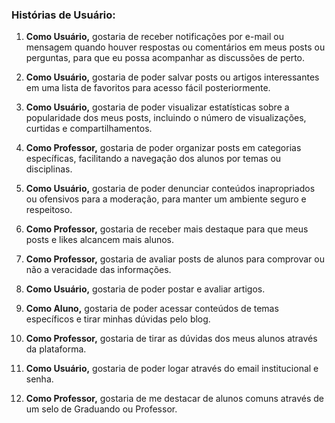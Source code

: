 ### Histórias de Usuário:

1. **Como Usuário,** gostaria de receber notificações por e-mail ou mensagem quando houver respostas ou comentários em meus posts ou perguntas, para que eu possa acompanhar as discussões de perto.

2. **Como Usuário,** gostaria de poder salvar posts ou artigos interessantes em uma lista de favoritos para acesso fácil posteriormente.

3. **Como Usuário,** gostaria de poder visualizar estatísticas sobre a popularidade dos meus posts, incluindo o número de visualizações, curtidas e compartilhamentos.

4. **Como Professor,** gostaria de poder organizar posts em categorias específicas, facilitando a navegação dos alunos por temas ou disciplinas.

5. **Como Usuário,** gostaria de poder denunciar conteúdos inapropriados ou ofensivos para a moderação, para manter um ambiente seguro e respeitoso.

6. **Como Professor,** gostaria de receber mais destaque para que meus posts e likes alcancem mais alunos.

7. **Como Professor,** gostaria de avaliar posts de alunos para comprovar ou não a veracidade das informações.

8. **Como Usuário,** gostaria de poder postar e avaliar artigos.

9. **Como Aluno,** gostaria de poder acessar conteúdos de temas específicos e tirar minhas dúvidas pelo blog.

10. **Como Professor,** gostaria de tirar as dúvidas dos meus alunos através da plataforma.

11. **Como Usuário,** gostaria de poder logar através do email institucional e senha.

12. **Como Professor,** gostaria de me destacar de alunos comuns através de um selo de Graduando ou Professor.
